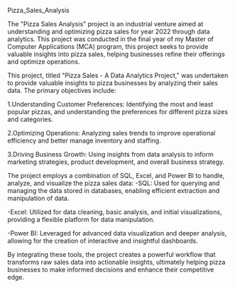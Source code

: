 Pizza_Sales_Analysis

The "Pizza Sales Analysis" project is an industrial venture aimed at understanding and optimizing pizza sales for year 2022 through data analytics. This project was conducted in the final year of my Master of Computer Applications (MCA) program, this project seeks to provide valuable insights into pizza sales, helping businesses refine their offerings and optimize operations.

This project, titled "Pizza Sales - A Data Analytics Project," was undertaken to provide valuable insights to pizza businesses by analyzing their sales data. The primary objectives include:

1.Understanding Customer Preferences: Identifying the most and least popular pizzas, and understanding the preferences for different pizza sizes and categories.

2.Optimizing Operations: Analyzing sales trends to improve operational efficiency and better manage inventory and staffing.

3.Driving Business Growth: Using insights from data analysis to inform marketing strategies, product development, and overall business strategy.

The project employs a combination of SQL, Excel, and Power BI to handle, analyze, and visualize the pizza sales data:
-SQL: Used for querying and managing the data stored in databases, enabling efficient extraction and manipulation of data.

-Excel: Utilized for data cleaning, basic analysis, and initial visualizations, providing a flexible platform for data manipulation.

-Power BI: Leveraged for advanced data visualization and deeper analysis, allowing for the creation of interactive and insightful dashboards.

By integrating these tools, the project creates a powerful workflow that transforms raw sales data into actionable insights, ultimately helping pizza businesses to make informed decisions and enhance their competitive edge.



